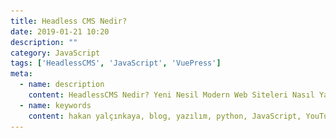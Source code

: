 ```yaml
---
title: Headless CMS Nedir?
date: 2019-01-21 10:20
description: ""
category: JavaScript
tags: ['HeadlessCMS', 'JavaScript', 'VuePress']
meta:
  - name: description
    content: HeadlessCMS Nedir? Yeni Nesil Modern Web Siteleri Nasıl Yapılır? Bu sayfadan inceleyebilirsiniz
  - name: keywords
    content: hakan yalçınkaya, blog, yazılım, python, JavaScript, YouTube, vue, vuepress, jamstack, staticgen, github, github pages
---
```

<Title/>

![headless-cms](../img/headless-cms.png)

İlk önce Head nedir? bu soruyu sormamız lazım sanırım. Eğer bu soruyu yanıtını alabilirsek **Headless** kavramını daha rahat anlamış oluruz.

Bu konuda konuşabilmemiz için WordPress'i örnek vermek istiyorum. WordPress; PHP ile yazılmış harika bir CMS. Bu CMS'i çalıştırabilmek için PHP çalıştırabilir sunucu, Web Server ve verilerimizi tutabilmemiz için veritabanı gerekiyor.

WordPress; PHP ile verilerimizi çekip oluşturduğumuz tema ile render edip bize sonucu gösteriyor. Sonucu gösterebilmek için sunucu tarafında HTML sayfamızı render ediyor. Render edilen kısmı View olarak düşünebiliriz.

Temelde MVC yapılarında View'ın BackEnd'ten çıkartılıp FrontEnd'e geçirilmesi ile birlikte aslında BeckEnd'ten kafayı koparmış olduk :) yani View kısmı aslında Head olarak belirtiliyor.

React / Vue gibi FrontEnd View kütüphaneleri birçok işi kullanıcının Web tarayıcısında çözmemize olanak sağladı. Ama CMS'ler MVC gibi sanki bütünleşik bir yapıda çalışmaya devam etmişlerdi. WordPress REST API bu sorunu da çözüp View katmanını kullanmadan CMS'i kullanmamıza yardımcı oldu. Yani Headless CMS'e geçiş yapmamızı sağladı diyebiliriz.

Yinede Headless CMS diyince aklımıza WordPress gelmiyor. Çünkü WordPress ilk kurulum aşamasında hemen DB bağlantısı istiyor ve Headless çözümünü bize sonradan sunuyor.

Şu anda Vue veya React ile geliştirilmiş, hatta Database olarak Google Drive, GitHub repo gibi birçok yeri kullanan CMS'ler var.

CMS'in asıl görevi verileri tutmak değil, verileri yönetmek olarak değerlendirecek olursak Headless CMS'ler ile harika yapılar oluşturabiliriz.

**Harika Headless CMS çözümlerine göz atmak için:**
[https://headlesscms.org/](https://headlesscms.org/)
